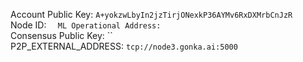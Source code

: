 Account Public Key: `A+yokzwLbyIn2jzTirjONexkP36AYMv6RxDXMrbCnJzR`  
Node ID: ``  
ML Operational Address: ``   
Consensus Public Key: ``  
P2P_EXTERNAL_ADDRESS: `tcp://node3.gonka.ai:5000`  
